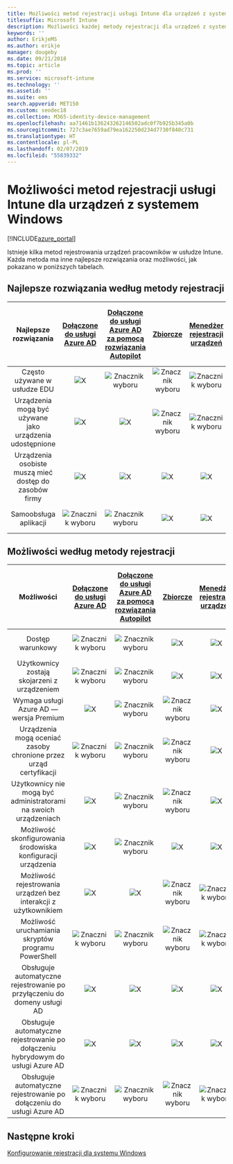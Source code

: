 ```yaml
---
title: Możliwości metod rejestracji usługi Intune dla urządzeń z systemem Windows
titlesuffix: Microsoft Intune
description: Możliwości każdej metody rejestracji dla urządzeń z systemem Windows.
keywords: ''
author: ErikjeMS
ms.author: erikje
manager: dougeby
ms.date: 09/21/2018
ms.topic: article
ms.prod: ''
ms.service: microsoft-intune
ms.technology: ''
ms.assetid: ''
ms.suite: ems
search.appverid: MET150
ms.custom: seodec18
ms.collection: M365-identity-device-management
ms.openlocfilehash: aa71461b136243262146502adc0f7b925b345a0b
ms.sourcegitcommit: 727c3ae7659ad79ea162250d234d7730f840c731
ms.translationtype: HT
ms.contentlocale: pl-PL
ms.lasthandoff: 02/07/2019
ms.locfileid: "55839332"
---
```

# <a name="intune-enrollment-method-capabilities-for-windows-devices"></a>Możliwości metod rejestracji usługi Intune dla urządzeń z systemem Windows
[!INCLUDE[azure_portal](./includes/azure_portal.md)]

Istnieje kilka metod rejestrowania urządzeń pracowników w usłudze Intune. Każda metoda ma inne najlepsze rozwiązania oraz możliwości, jak pokazano w poniższych tabelach.

## <a name="best-practices-by-enrollment-method"></a>Najlepsze rozwiązania według metody rejestracji
| **Najlepsze rozwiązania** | **[Dołączone do usługi Azure AD](windows-enroll.md#enable-windows-10-automatic-enrollment)**|**[Dołączone do usługi Azure AD za pomocą rozwiązania Autopilot](enrollment-autopilot.md)** |**[Zbiorcze](windows-bulk-enroll.md)**|**[Menedżer rejestracji urządzeń](device-enrollment-manager-enroll.md)** | **[„Przynieś własne urządzenie” (BYOD, Bring Your Own Device)](device-enrollment.md#bring-your-own-device)** | **[GPO](https://docs.microsoft.com/windows/client-management/mdm/enroll-a-windows-10-device-automatically-using-group-policy)** |
|:---:|:---:|:---:|:---:|:---:|:---:|:---:|
|Często używane w usłudze EDU|![X](media/xmark.png)|![Znacznik wyboru](media/checkmark.png)|![Znacznik wyboru](media/checkmark.png)|![Znacznik wyboru](media/checkmark.png)|![X](media/xmark.png)|![X](media/xmark.png)|
|Urządzenia mogą być używane jako urządzenia udostępnione|![X](media/xmark.png)|![X](media/xmark.png)|![Znacznik wyboru](media/checkmark.png)|![Znacznik wyboru](media/checkmark.png)|![X](media/xmark.png)|![X](media/xmark.png)|
|Urządzenia osobiste muszą mieć dostęp do zasobów firmy|![X](media/xmark.png)|![X](media/xmark.png)|![X](media/xmark.png)|![X](media/xmark.png)|![Znacznik wyboru](media/checkmark.png)|![X](media/xmark.png)|
|Samoobsługa aplikacji|![Znacznik wyboru](media/checkmark.png)|![Znacznik wyboru](media/checkmark.png)|![X](media/xmark.png)|![X](media/xmark.png)|![Znacznik wyboru](media/checkmark.png)|![Znacznik wyboru](media/checkmark.png)|

## <a name="capabilities-by-enrollment-method"></a>Możliwości według metody rejestracji

| **Możliwości** | **[Dołączone do usługi Azure AD](windows-enroll.md#enable-windows-10-automatic-enrollment)**|**[Dołączone do usługi Azure AD za pomocą rozwiązania Autopilot](enrollment-autopilot.md)** |**[Zbiorcze](windows-bulk-enroll.md)**|**[Menedżer rejestracji urządzeń](device-enrollment-manager-enroll.md)** | **[„Przynieś własne urządzenie” (BYOD, Bring Your Own Device)](device-enrollment.md#bring-your-own-device)** | **[GPO](https://docs.microsoft.com/windows/client-management/mdm/enroll-a-windows-10-device-automatically-using-group-policy)** |
|:---:|:---:|:---:|:---:|:---:|:---:|:---:|
|Dostęp warunkowy                                      |![Znacznik wyboru](media/checkmark.png)|![Znacznik wyboru](media/checkmark.png)|![X](media/xmark.png)|![X](media/xmark.png)|![Znacznik wyboru](media/checkmark.png)|![Znacznik wyboru](media/checkmark.png)|
|Użytkownicy zostają skojarzeni z urządzeniem                    |![Znacznik wyboru](media/checkmark.png)|![Znacznik wyboru](media/checkmark.png)|![X](media/xmark.png)|![X](media/xmark.png)|![Znacznik wyboru](media/checkmark.png)|![Znacznik wyboru](media/checkmark.png)|
|Wymaga usługi Azure AD — wersja Premium                               |![X](media/xmark.png)|![Znacznik wyboru](media/checkmark.png)|![Znacznik wyboru](media/checkmark.png)|![X](media/xmark.png)|![X](media/xmark.png)|![Znacznik wyboru](media/checkmark.png)|
|Urządzenia mogą oceniać zasoby chronione przez urząd certyfikacji             |![Znacznik wyboru](media/checkmark.png)|![Znacznik wyboru](media/checkmark.png)|![Znacznik wyboru](media/checkmark.png)|![X](media/xmark.png)|![Znacznik wyboru](media/checkmark.png)|![Znacznik wyboru](media/checkmark.png)|
|Użytkownicy nie mogą być administratorami na swoich urządzeniach               |![X](media/xmark.png)|![Znacznik wyboru](media/checkmark.png)|![Znacznik wyboru](media/checkmark.png)|![X](media/xmark.png)|![X](media/xmark.png)|![X](media/xmark.png)|
|Możliwość skonfigurowania środowiska konfiguracji urządzenia        |![X](media/xmark.png)|![Znacznik wyboru](media/checkmark.png)|![X](media/xmark.png)|![X](media/xmark.png)|![X](media/xmark.png)|![X](media/xmark.png)|
|Możliwość rejestrowania urządzeń bez interakcji z użytkownikiem      |![X](media/xmark.png)|![X](media/xmark.png)|![Znacznik wyboru](media/checkmark.png)|![Znacznik wyboru](media/checkmark.png)|![X](media/xmark.png)|![Znacznik wyboru](media/checkmark.png)|
|Możliwość uruchamiania skryptów programu PowerShell                       |![Znacznik wyboru](media/checkmark.png)|![Znacznik wyboru](media/checkmark.png)|![Znacznik wyboru](media/checkmark.png)|![Znacznik wyboru](media/checkmark.png)|![X](media/xmark.png)|![X](media/xmark.png)| 
|Obsługuje automatyczne rejestrowanie po przyłączeniu do domeny usługi AD      |![X](media/xmark.png)|![X](media/xmark.png)|![X](media/xmark.png)|![X](media/xmark.png)|![X](media/xmark.png)|![Znacznik wyboru](media/checkmark.png)|
|Obsługuje automatyczne rejestrowanie po dołączeniu hybrydowym do usługi Azure AD|![X](media/xmark.png)|![X](media/xmark.png)|![X](media/xmark.png)|![X](media/xmark.png)|![X](media/xmark.png)|![Znacznik wyboru](media/checkmark.png)|
|Obsługuje automatyczne rejestrowanie po dołączeniu do usługi Azure AD       |![Znacznik wyboru](media/checkmark.png)|![Znacznik wyboru](media/checkmark.png)|![Znacznik wyboru](media/checkmark.png)|![Znacznik wyboru](media/checkmark.png)|![Znacznik wyboru](media/checkmark.png)|![X](media/xmark.png)|

## <a name="next-steps"></a>Następne kroki

[Konfigurowanie rejestracji dla systemu Windows](windows-enroll.md)

